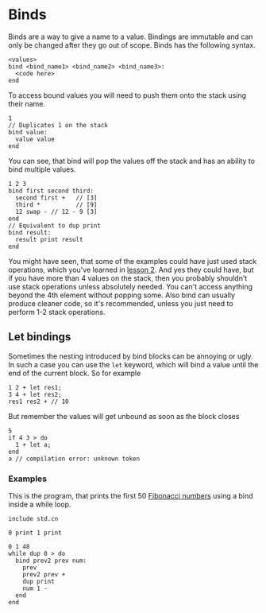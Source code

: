 # Binds

Binds are a way to give a name to a value. Bindings are immutable and can only be changed after they go out of scope.
Binds has the following syntax.

```
<values>
bind <bind_name1> <bind_name2> <bind_name3>:
  <code here>
end
```

To access bound values you will need to push them onto the stack using their name.

```
1
// Duplicates 1 on the stack
bind value:
  value value
end
```

You can see, that bind will pop the values off the stack and has an ability to bind multiple values.
```
1 2 3
bind first second third:
  second first +   // [3]
  third *          // [9]
  12 swap - // 12 - 9 [3]
end
// Equivalent to dup print 
bind result:
  result print result
end
```

You might have seen, that some of the examples could have just used stack operations,
which you've learned in [lesson 2](https://github.com/farkon00/cont/blob/master/learn-cont/02-basic-operations.md).
And yes they could have, but if you have more than 4 values on the stack,
then you probably shouldn't use stack operations unless absolutely needed.
You can't access anything beyond the 4th element without popping some.
Also bind can usually produce cleaner code, so it's recommended,
unless you just need to perform 1-2 stack operations.

## Let bindings
Sometimes the nesting introduced by bind blocks can be annoying or ugly.
In such a case you can use the `let` keyword, which will bind a value until
the end of the current block. So for example
```
1 2 + let res1;
3 4 + let res2;
res1 res2 + // 10
```
But remember the values will get unbound as soon as the block closes
```
5
if 4 3 > do
  1 + let a;
end
a // compilation error: unknown token
``` 

### Examples
This is the program, that prints the first 50 [Fibonacci numbers](https://en.wikipedia.org/wiki/Fibonacci_number)
using a bind inside a while loop.
```
include std.cn

0 print 1 print

0 1 48 
while dup 0 > do
  bind prev2 prev num:
    prev
    prev2 prev +
    dup print
    num 1 -
  end
end
```